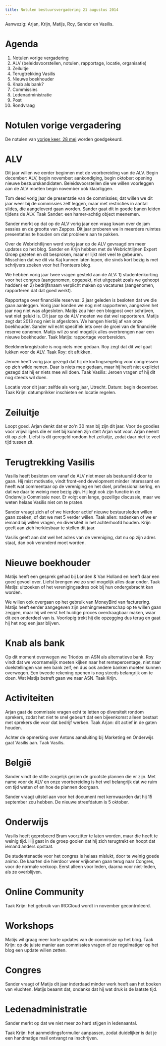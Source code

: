 ```yaml
---
title: Notulen bestuursvergadering 21 augustus 2014
---
```

Aanwezig: Arjan, Krijn, Matijs, Roy, Sander en Vasilis.

# Agenda

1. Notulen vorige vergadering
2. ALV (beleidsvoorstellen, notulen, rapportage, locatie, organisatie)
3. Zeiluitje
4. Terugtrekking Vasilis
5. Nieuwe boekhouder
6. Knab als bank?
7. Commissies
8. Ledenadministratie
9. Post
10. Rondvraag

# Notulen vorige vergadering

De notulen van [vorige keer, 28 mei](/vereniging/bestuur/notulen/28-05-2014) worden goedgekeurd.

# ALV

Dit jaar willen we eerder beginnen met de voorbereiding van de ALV. Begin december: ALV, begin november: aankondiging, begin oktober: opening nieuwe bestuurskandidaten. Beleidsvoorstellen die we willen voorleggen aan de ALV moeten begin november ook klaarliggen.

Tom deed vorig jaar de presentatie van de commissies; dat willen we dit jaar weer bij de commissies zelf leggen, maar met restricties in aantal slides, die aangeleverd gaan worden. Sander gaat dit in goede banen leiden tijdens de ALV. Taak Sander: een hamer-achtig object meenemen.

Sander merkt op dat op de ALV vorig jaar een vraag kwam over de jam sessies en de grootte van Zeppos. Dit jaar proberen we in meerdere ruimtes presentaties te houden om dat probleem aan te pakken.

Over de Webrichtlijnen werd vorig jaar op de ALV gevraagd om meer updates op het blog. Sander en Krijn hebben met de Webrichtlijnen Expert Groep gezeten en dit besproken, maar er lijkt niet veel te gebeuren. Misschien dat we dit via Kaj kunnen laten lopen, die sinds kort bezig is met schrijvers zoeken voor het Fronteers blog.

We hebben vorig jaar twee vragen gesteld aan de ALV: 1) studentenkorting voor het congres (aangenomen, opgepakt, niet uitgepakt zoals we gehoopt hadden) en 2) bedrijfsnaam verplicht maken op vacatures (aangenomen, rapporteren dat dat goed werkt).

Rapportage over financiële reserves: 2 jaar geleden is besloten dat we die gaan aanleggen. Vorig jaar konden we nog niet rapporteren, aangezien het jaar nog niet was afgesloten. Matijs zou hier een blogpost over schrijven, wat niet gelukt is. Dit jaar op de ALV moeten we dat wel rapporteren. Matijs zegt dat 2013 nog niet is afgesloten. We hangen hierbij af van onze boekhouder. Sander wil echt specifiek iets over de groei van de financiële reserve opnemen. Matijs wil zo snel mogelijk alles overbrengen naar een nieuwe boekhouder. Taak Matijs: rapportage voorbereiden.

Beeldmerkregistratie is nog niets mee gedaan. Roy zegt dat dit wel gaat lukken voor de ALV. Taak Roy: dit aftikken.

Jeroen heeft vorig jaar gezegd dat hij de kortingsregeling voor congressen op zich wilde nemen. Daar is niets mee gedaan, maar hij heeft niet expliciet gezegd dat hij er niets mee wil doen. Taak Vasilis: Jeroen vragen of hij dit nog steeds wil doen.

Locatie voor dit jaar: zelfde als vorig jaar, Utrecht. Datum: begin december. Taak Krijn: datumprikker inschieten en locatie regelen.

# Zeiluitje

Loopt goed. Arjan denkt dat er zo'n 30 man bij zijn dit jaar. Voor de goodies voor vrijwilligers die er niet bij kunnen zijn stelt Arjan wat voor. Arjan neemt dit op zich. Liefst is dit geregeld rondom het zeiluitje, zodat daar niet te veel tijd tussen zit.

# Terugtrekking Vasilis

Vasilis heeft besloten om vanaf de ALV niet meer als bestuurslid door te gaan. Hij mist motivatie, vindt front-end development minder interessant en heeft wat commentaar op de vereniging en het doel, professionalisering, en dat we daar te weinig mee bezig zijn. Hij legt ook zijn functie in de Onderwijs Commissie neer. Er volgt een lange, gezellige discussie, maar we weten helaas Vasilis niet om te praten.

Sander vraagt zich af of we hierdoor actief nieuwe bestuursleden willen gaan zoeken, of dat we met 5 verder willen. Taak allen: nadenken of we er iemand bij willen vragen, en diversiteit in het achterhoofd houden. Krijn geeft aan zich herkiesbaar te stellen dit jaar.

Vasilis geeft aan dat wel het adres van de vereniging, dat nu op zijn adres staat, dan ook veranderd moet worden.

# Nieuwe boekhouder

Matijs heeft een gesprek gehad bij Londen & Van Holland en heeft daar een goed gevoel over. Liefst brengen we zo snel mogelijk alles daar onder. Taak Matijs: uitzoeken of het verenigingsadres ook bij hun ondergebracht kan worden.

We willen ook overgaan op het gebruik van MoneyBird van facturering. Matijs heeft eerder aangegeven zijn penningmeesterschap op te willen gaan zeggen, maar hij wil eerst het huidige proces overdraagbaar maken, waar dit een onderdeel van is. Voorlopig trekt hij die opzegging dus terug en gaat hij het nog een jaar blijven.

# Knab als bank

Op dit moment overwegen we Triodos en ASN als alternatieve bank. Roy vindt dat we voornamelijk moeten kijken naar het rentepercentage, niet naar doelstellingen van een bank zelf, en dus ook andere banken moeten kunnen overwegen. Een tweede rekening openen is nog steeds belangrijk om te doen. Wat Matijs betreft gaan we naar ASN. Taak Krijn.

# Activiteiten

Arjan gaat de commissie vragen echt te letten op diversiteit rondom sprekers, zodat het niet te snel gebeurt dat een bijeenkomst alleen bestaat met sprekers die voor dat bedrijf werken. Taak Arjan: dit actief in de gaten houden.

Achter de opmerking over Antons aansluiting bij Marketing en Onderwijs gaat Vasilis aan. Taak Vasilis.

# België

Sander vindt de stilte zorgelijk gezien de grootste plannen die er zijn. Met name voor de ALV en onze voorbereiding is het wel belangrijk dat we ruim om tijd weten of en hoe de plannen doorgaan.

Sander vraagt uitstel aan voor het document met kernwaarden dat hij 15 september zou hebben. De nieuwe streefdatum is 5 oktober.

# Onderwijs

Vasilis heeft geprobeerd Bram voorzitter te laten worden, maar die heeft te weinig tijd. Hij gaat in de groep gooien dat hij zich terugtrekt en hoopt dat iemand anders opstaat.

De studentenactie voor het congres is helaas mislukt, door te weinig goede animo. De kaarten die hierdoor weer vrijkomen gaan terug naar Congres, voor de normale verkoop. Eerst alleen voor leden, daarna voor niet-leden, als ze overblijven.

# Online Community

Taak Krijn: het gebruik van IRCCloud wordt in november gecontroleerd.

# Workshops

Matijs wil graag meer korte updates van de commissie op het blog. Taak Krijn: op de juiste manier aan commissies vragen of ze regelmatiger op het blog een update willen zetten.

# Congres

Sander vraagt of Matijs dit jaar inderdaad minder werk heeft aan het boeken van vluchten. Matijs beaamt dat, ondanks dat hij wat druk is de laatste tijd.

# Ledenadministratie

Sander merkt op dat we niet meer zo hard stijgen in ledenaantal.

Taak Krijn: het aanmeldingsformulier aanpassen, zodat duidelijker is dat je een handmatige mail ontvangt na inschrijven.